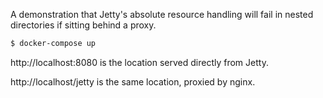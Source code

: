 A demonstration that Jetty's absolute resource handling will fail in nested directories if sitting behind a proxy.

```sh
$ docker-compose up
```
http://localhost:8080 is the location served directly from Jetty.

http://localhost/jetty is the same location, proxied by nginx.
